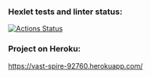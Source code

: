 ### Hexlet tests and linter status:
[![Actions Status](https://github.com/rootyss/frontend-project-lvl4/workflows/hexlet-check/badge.svg)](https://github.com/rootyss/frontend-project-lvl4/actions)

### Project on Heroku:
https://vast-spire-92760.herokuapp.com/